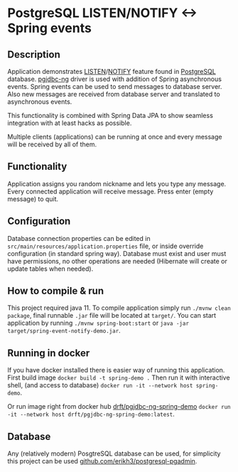 # PostgreSQL LISTEN/NOTIFY <-> Spring events

## Description
Application demonstrates [LISTEN](https://www.postgresql.org/docs/9.1/sql-listen.html)/[NOTIFY](https://www.postgresql.org/docs/9.1/sql-notify.html) feature found
in [PostgreSQL](https://www.postgresql.org/) database. [pgjdbc-ng](https://impossibl.github.io/pgjdbc-ng/) driver is used with
addition of Spring asynchronous events. Spring events
can be used to send messages to database server. Also
new messages are received from database server and
translated to asynchronous events.

This functionality is combined with Spring Data JPA
to show seamless integration with at least hacks as
possible.

Multiple clients (applications) can be running at once
and every message will be received by all of them.

## Functionality
Application assigns you random nickname and lets you
type any message. Every connected application will
receive message. Press enter (empty message) to quit.

## Configuration
Database connection properties can be edited in
`src/main/resources/application.properties` file,
or inside override configuration (in standard spring way).
Database must exist and user must have permissions, no other
operations are needed (Hibernate will create or update tables
when needed).

## How to compile & run
This project required java 11.
To compile application simply run `./mvnw clean package`,
final runnable `.jar` file will be located at `target/`.
You can start application by running `./mvnw spring-boot:start`
or `java -jar target/spring-event-notify-demo.jar`.

## Running in docker
If you have docker installed there is easier way of running
this application. First build image `docker build -t spring-demo .`
Then run it with interactive shell, (and access to database)
`docker run -it --network host spring-demo`.

Or run image right from docker hub [drft/pgjdbc-ng-spring-demo](https://hub.docker.com/repository/docker/drft/pgjdbc-ng-spring-demo)
`docker run -it --network host drft/pgjdbc-ng-spring-demo:latest`.

## Database
Any (relatively modern) PosgtreSQL database can be used, for
simplicity this project can be used [github.com/erikh3/postgresql-pgadmin](https://github.com/erikh3/postgresql-pgadmin).
